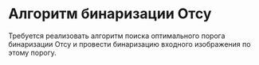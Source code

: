 # Алгоритм бинаризации Отсу

Требуется реализовать алгоритм поиска оптимального порога бинаризации Отсу и провести бинаризацию входного изображения по этому порогу.
